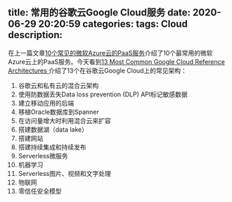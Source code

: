 title: 常用的谷歌云Google Cloud服务
date: 2020-06-29 20:20:59
categories:
tags: Cloud
description:
---

在上一篇文章[10个常见的微软Azure云的PaaS服务](/2020/06/19/common-azure-paas/)介绍了10个最常用的微软Azure云上的PaaS服务。今天看到[13 Most Common Google Cloud Reference Architectures ](https://developers.googleblog.com/2020/06/13-most-common-google-cloud-reference.html)介绍了13个在谷歌云Google Cloud上的常见架构：

1. 谷歌云和私有云的混合云架构
2. 使用防数据丢失Data loss prevention (DLP) API标记敏感数据
3. 建立移动应用的后端
4. 移植Oracle数据库到Spanner
5. 在访问量增大时利用混合云来扩容
6. 搭建数据湖（data lake）
7. 搭建网站
8. 搭建持续集成和持续发布
9. Serverless微服务
10. 机器学习
11. Serverless图片、视频和文字处理
12. 物联网
13. 零信任安全模型